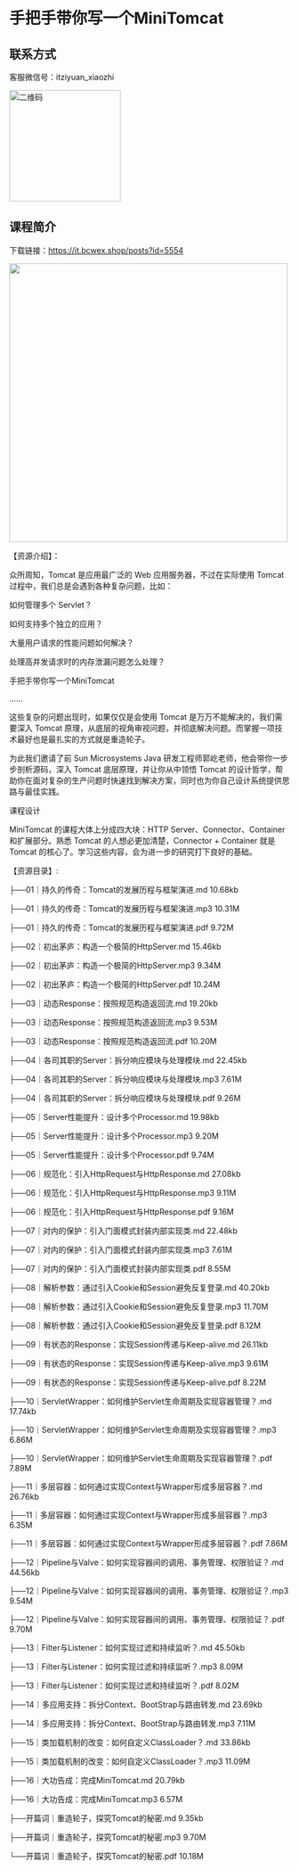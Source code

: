 # 手把手带你写一个MiniTomcat

## 联系方式

客服微信号：itziyuan_xiaozhi

<img src="https://ziyuanyun.oss-cn-guangzhou.aliyuncs.com/common/20240614073449/666b82192834a.jpg" width="200" height="200" alt="二维码">

## 课程简介

下载链接：https://it.bcwex.shop/posts?id=5554

<img src="https://ziyuanyun.oss-cn-guangzhou.aliyuncs.com/yun/20241201163018/674c1e9ab822c.jpg" width="500" alt="">

  【资源介绍】：

 众所周知，Tomcat 是应用最广泛的 Web 应用服务器，不过在实际使用 Tomcat 过程中，我们总是会遇到各种复杂问题，比如：

 如何管理多个 Servlet？

 如何支持多个独立的应用？

 大量用户请求的性能问题如何解决？

 处理高并发请求时的内存泄漏问题怎么处理？

 手把手带你写一个MiniTomcat



 ……

 这些复杂的问题出现时，如果仅仅是会使用 Tomcat 是万万不能解决的，我们需要深入 Tomcat 原理，从底层的视角审视问题，并彻底解决问题。而掌握一项技术最好也是最扎实的方式就是重造轮子。

 为此我们邀请了前 Sun Microsystems Java 研发工程师郭屹老师，他会带你一步步剖析源码，深入 Tomcat 底层原理，并让你从中领悟 Tomcat 的设计哲学，帮助你在面对复杂的生产问题时快速找到解决方案，同时也为你自己设计系统提供思路与最佳实践。

 课程设计

 MiniTomcat 的课程大体上分成四大块：HTTP Server、Connector、Container 和扩展部分。熟悉 Tomcat 的人想必更加清楚，Connector + Container 就是 Tomcat 的核心了。学习这些内容，会为进一步的研究打下良好的基础。

 【资源目录】:

 ├──01｜持久的传奇：Tomcat的发展历程与框架演进.md 10.68kb

 ├──01｜持久的传奇：Tomcat的发展历程与框架演进.mp3 10.31M

 ├──01｜持久的传奇：Tomcat的发展历程与框架演进.pdf 9.72M

 ├──02｜初出茅庐：构造一个极简的HttpServer.md 15.46kb

 ├──02｜初出茅庐：构造一个极简的HttpServer.mp3 9.34M

 ├──02｜初出茅庐：构造一个极简的HttpServer.pdf 10.24M

 ├──03｜动态Response：按照规范构造返回流.md 19.20kb

 ├──03｜动态Response：按照规范构造返回流.mp3 9.53M

 ├──03｜动态Response：按照规范构造返回流.pdf 10.20M

 ├──04｜各司其职的Server：拆分响应模块与处理模块.md 22.45kb

 ├──04｜各司其职的Server：拆分响应模块与处理模块.mp3 7.61M

 ├──04｜各司其职的Server：拆分响应模块与处理模块.pdf 9.26M

 ├──05｜Server性能提升：设计多个Processor.md 19.98kb

 ├──05｜Server性能提升：设计多个Processor.mp3 9.20M

 ├──05｜Server性能提升：设计多个Processor.pdf 9.74M

 ├──06｜规范化：引入HttpRequest与HttpResponse.md 27.08kb

 ├──06｜规范化：引入HttpRequest与HttpResponse.mp3 9.11M

 ├──06｜规范化：引入HttpRequest与HttpResponse.pdf 9.16M

 ├──07｜对内的保护：引入门面模式封装内部实现类.md 22.48kb

 ├──07｜对内的保护：引入门面模式封装内部实现类.mp3 7.61M

 ├──07｜对内的保护：引入门面模式封装内部实现类.pdf 8.55M

 ├──08｜解析参数：通过引入Cookie和Session避免反复登录.md 40.20kb

 ├──08｜解析参数：通过引入Cookie和Session避免反复登录.mp3 11.70M

 ├──08｜解析参数：通过引入Cookie和Session避免反复登录.pdf 8.12M

 ├──09｜有状态的Response：实现Session传递与Keep-alive.md 26.11kb

 ├──09｜有状态的Response：实现Session传递与Keep-alive.mp3 9.61M

 ├──09｜有状态的Response：实现Session传递与Keep-alive.pdf 8.22M

 ├──10｜ServletWrapper：如何维护Servlet生命周期及实现容器管理？.md 17.74kb

 ├──10｜ServletWrapper：如何维护Servlet生命周期及实现容器管理？.mp3 6.86M

 ├──10｜ServletWrapper：如何维护Servlet生命周期及实现容器管理？.pdf 7.89M

 ├──11｜多层容器：如何通过实现Context与Wrapper形成多层容器？.md 26.76kb

 ├──11｜多层容器：如何通过实现Context与Wrapper形成多层容器？.mp3 6.35M

 ├──11｜多层容器：如何通过实现Context与Wrapper形成多层容器？.pdf 7.86M

 ├──12｜Pipeline与Valve：如何实现容器间的调用、事务管理、权限验证？.md 44.56kb

 ├──12｜Pipeline与Valve：如何实现容器间的调用、事务管理、权限验证？.mp3 9.54M

 ├──12｜Pipeline与Valve：如何实现容器间的调用、事务管理、权限验证？.pdf 9.70M

 ├──13｜Filter与Listener：如何实现过滤和持续监听？.md 45.50kb

 ├──13｜Filter与Listener：如何实现过滤和持续监听？.mp3 8.09M

 ├──13｜Filter与Listener：如何实现过滤和持续监听？.pdf 8.02M

 ├──14｜多应用支持：拆分Context、BootStrap与路由转发.md 23.69kb

 ├──14｜多应用支持：拆分Context、BootStrap与路由转发.mp3 7.11M

 ├──15｜类加载机制的改变：如何自定义ClassLoader？.md 33.86kb

 ├──15｜类加载机制的改变：如何自定义ClassLoader？.mp3 11.09M

 ├──16｜大功告成：完成MiniTomcat.md 20.79kb

 ├──16｜大功告成：完成MiniTomcat.mp3 6.57M

 ├──开篇词｜重造轮子，探究Tomcat的秘密.md 9.35kb

 ├──开篇词｜重造轮子，探究Tomcat的秘密.mp3 9.70M

 └──开篇词｜重造轮子，探究Tomcat的秘密.pdf 10.18M

  